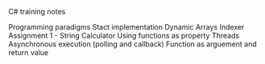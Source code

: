 C# training notes

Programming paradigms
Stact implementation
Dynamic Arrays 
Indexer
Assignment 1 - String Calculator
Using functions as property
Threads
Asynchronous execution (polling and callback)
Function as arguement and return value
